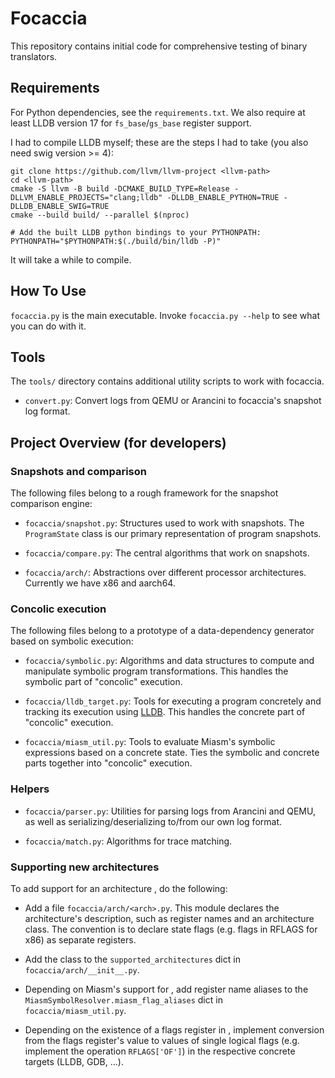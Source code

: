# Focaccia

This repository contains initial code for comprehensive testing of binary
translators.

## Requirements

For Python dependencies, see the `requirements.txt`. We also require at least LLDB version 17 for `fs_base`/`gs_base`
register support.

I had to compile LLDB myself; these are the steps I had to take (you also need swig version >= 4):

```
git clone https://github.com/llvm/llvm-project <llvm-path>
cd <llvm-path>
cmake -S llvm -B build -DCMAKE_BUILD_TYPE=Release -DLLVM_ENABLE_PROJECTS="clang;lldb" -DLLDB_ENABLE_PYTHON=TRUE -DLLDB_ENABLE_SWIG=TRUE
cmake --build build/ --parallel $(nproc)

# Add the built LLDB python bindings to your PYTHONPATH:
PYTHONPATH="$PYTHONPATH:$(./build/bin/lldb -P)"
```

It will take a while to compile.

## How To Use

`focaccia.py` is the main executable. Invoke `focaccia.py --help` to see what you can do with it.

## Tools

The `tools/` directory contains additional utility scripts to work with focaccia.

 - `convert.py`: Convert logs from QEMU or Arancini to focaccia's snapshot log format.

## Project Overview (for developers)

### Snapshots and comparison

The following files belong to a rough framework for the snapshot comparison engine:

 - `focaccia/snapshot.py`: Structures used to work with snapshots. The `ProgramState` class is our primary
representation of program snapshots.

 - `focaccia/compare.py`: The central algorithms that work on snapshots.

 - `focaccia/arch/`: Abstractions over different processor architectures. Currently we have x86 and aarch64.

### Concolic execution

The following files belong to a prototype of a data-dependency generator based on symbolic
execution:

 - `focaccia/symbolic.py`: Algorithms and data structures to compute and manipulate symbolic program transformations.
This handles the symbolic part of "concolic" execution.

 - `focaccia/lldb_target.py`: Tools for executing a program concretely and tracking its execution using
[LLDB](https://lldb.llvm.org/). This handles the concrete part of "concolic" execution.

 - `focaccia/miasm_util.py`: Tools to evaluate Miasm's symbolic expressions based on a concrete state. Ties the symbolic
and concrete parts together into "concolic" execution.

### Helpers

 - `focaccia/parser.py`: Utilities for parsing logs from Arancini and QEMU, as well as serializing/deserializing to/from
our own log format.

 - `focaccia/match.py`: Algorithms for trace matching.

### Supporting new architectures

To add support for an architecture <arch>, do the following:

 - Add a file `focaccia/arch/<arch>.py`. This module declares the architecture's description, such as register names and
an architecture class. The convention is to declare state flags (e.g. flags in RFLAGS for x86) as separate registers.

 - Add the class to the `supported_architectures` dict in `focaccia/arch/__init__.py`.

 - Depending on Miasm's support for <arch>, add register name aliases to the `MiasmSymbolResolver.miasm_flag_aliases`
dict in `focaccia/miasm_util.py`.

 - Depending on the existence of a flags register in <arch>, implement conversion from the flags register's value to
values of single logical flags (e.g. implement the operation `RFLAGS['OF']`) in the respective concrete targets (LLDB,
GDB, ...).

